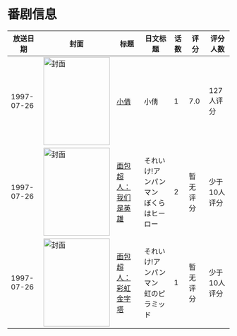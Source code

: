 # 番剧信息

|放送日期|封面|标题|日文标题|话数|评分|评分人数|
|---|---|---|---|---|---|---|
|1997-07-26|<img src="//lain.bgm.tv/pic/cover/c/1a/3d/15174_dyP16.jpg" alt="封面" style="width:150px;height:200px;object-fit:cover;">|[小倩](https://bangumi.tv/subject/15174)|小倩|1|7.0|127人评分|
|1997-07-26|<img src="//lain.bgm.tv/pic/cover/c/6a/89/315923_7aque.jpg" alt="封面" style="width:150px;height:200px;object-fit:cover;">|[面包超人：我们是英雄](https://bangumi.tv/subject/315923)|それいけ!アンパンマン ぼくらはヒーロー|2|暂无评分|少于10人评分|
|1997-07-26|<img src="//lain.bgm.tv/pic/cover/c/9c/0f/318325_z3a37.jpg" alt="封面" style="width:150px;height:200px;object-fit:cover;">|[面包超人：彩虹金字塔](https://bangumi.tv/subject/318325)|それいけ!アンパンマン 虹のピラミッド|1|暂无评分|少于10人评分|
